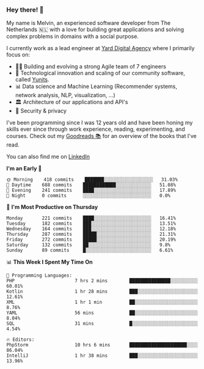 ### Hey there! 👋

My name is Melvin, an experienced software developer from The Netherlands 🇳🇱 with a love for building great applications and solving complex problems in domains with a social purpose. 

I currently work as a lead engineer at [Yard Digital Agency](https://github.com/yardinternet) where I primarily focus on:

* 👏🏼 Building and evolving a strong Agile team of 7 engineers
* 🚀 Technological innovation and scaling of our community software, called [Yunits](https://www.yunits.com/).
* 📊 Data science and Machine Learning (Recommender systems, network analysis, NLP, visualization, ...)
* 🏛 Architecture of our applications and API's
* 🔐 Security & privacy

I've been programming since I was 12 years old and have been honing my skills ever since through work experience, reading, experimenting, and courses.
Check out my [Goodreads 📚](https://goodreads.com/melvinkoopmans) for an overview of the books that I've read. 

You can also find me on [LinkedIn](https://www.linkedin.com/in/melvinkoopmans)

<!--START_SECTION:waka-->
**I'm an Early 🐤** 

```text
🌞 Morning    418 commits    ███████░░░░░░░░░░░░░░░░░░   31.03% 
🌆 Daytime    688 commits    ████████████░░░░░░░░░░░░░   51.08% 
🌃 Evening    241 commits    ████░░░░░░░░░░░░░░░░░░░░░   17.89% 
🌙 Night      0 commits      ░░░░░░░░░░░░░░░░░░░░░░░░░   0.0%

```
📅 **I'm Most Productive on Thursday** 

```text
Monday       221 commits    ████░░░░░░░░░░░░░░░░░░░░░   16.41% 
Tuesday      182 commits    ███░░░░░░░░░░░░░░░░░░░░░░   13.51% 
Wednesday    164 commits    ███░░░░░░░░░░░░░░░░░░░░░░   12.18% 
Thursday     287 commits    █████░░░░░░░░░░░░░░░░░░░░   21.31% 
Friday       272 commits    █████░░░░░░░░░░░░░░░░░░░░   20.19% 
Saturday     132 commits    ██░░░░░░░░░░░░░░░░░░░░░░░   9.8% 
Sunday       89 commits     █░░░░░░░░░░░░░░░░░░░░░░░░   6.61%

```


📊 **This Week I Spent My Time On** 

```text
💬 Programming Languages: 
PHP                      7 hrs 2 mins        ███████████████░░░░░░░░░░   60.01% 
Kotlin                   1 hr 28 mins        ███░░░░░░░░░░░░░░░░░░░░░░   12.61% 
XML                      1 hr 1 min          ██░░░░░░░░░░░░░░░░░░░░░░░   8.76% 
YAML                     56 mins             ██░░░░░░░░░░░░░░░░░░░░░░░   8.04% 
SQL                      31 mins             █░░░░░░░░░░░░░░░░░░░░░░░░   4.54%

🔥 Editors: 
PhpStorm                 10 hrs 6 mins       █████████████████████░░░░   86.04% 
IntelliJ                 1 hr 38 mins        ███░░░░░░░░░░░░░░░░░░░░░░   13.96%

```


<!--END_SECTION:waka-->
